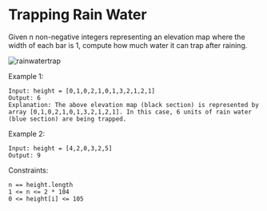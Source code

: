 # Trapping Rain Water

Given n non-negative integers representing an elevation map where the width of each bar is 1, compute how much water it can trap after raining.

![rainwatertrap](https://user-images.githubusercontent.com/16731729/182010039-d4619924-fa23-4001-a9ea-9d2b97062d12.png)


Example 1:

    Input: height = [0,1,0,2,1,0,1,3,2,1,2,1]
    Output: 6
    Explanation: The above elevation map (black section) is represented by array [0,1,0,2,1,0,1,3,2,1,2,1]. In this case, 6 units of rain water (blue section) are being trapped.

Example 2:

    Input: height = [4,2,0,3,2,5]
    Output: 9
 

Constraints:

    n == height.length
    1 <= n <= 2 * 104
    0 <= height[i] <= 105
